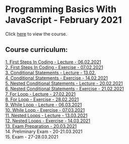 # Programming Basics With JavaScript - February 2021

Click [here](https://softuni.bg/trainings/3300/programming-basics-with-javascript-february-2021/internal) to view the course.

## Course curriculum:
[1. First Steps In Coding - Lecture - 06.02.2021](https://github.com/kzborisov/softuni/tree/main/programmingBasicsJS/01-firstSteps/lecture)<br>
[2. First Steps In Coding - Exercise - 07.02.2021](https://github.com/kzborisov/softuni/tree/main/programmingBasicsJS/01-firstSteps/exercise)<br>
[3. Conditional Statements - Lecture - 13.02.](https://github.com/kzborisov/softuni/tree/main/programmingBasicsJS/02-conditionalStatements/lecture)<br>
[4. Conditional Statements - Exercise - 14.02.2021](https://github.com/kzborisov/softuni/tree/main/programmingBasicsJS/02-conditionalStatements/exercise)<br>
[5. Nested Conditional Statements - Lecture - 20.02.2021](https://github.com/kzborisov/softuni/tree/main/programmingBasicsJS/03-conditionalStatementsAdvanced/lecture)<br>
[6. Nested Conditional Statements - Exercise - 21.02.2021](https://github.com/kzborisov/softuni/tree/main/programmingBasicsJS/03-conditionalStatementsAdvanced/exercise)<br>
[7. For Loop - Lecture - 27.02.2021](https://github.com/kzborisov/softuni/tree/main/programmingBasicsJS/04-forLoop/lecture)<br>
[8. For Loop - Exercise - 28.02.2021](https://github.com/kzborisov/softuni/tree/main/programmingBasicsJS/04-forLoop/exercise)<br>
[9. While Loop - Lecture - 06.03.2021](https://github.com/kzborisov/softuni/tree/main/programmingBasicsJS/05-whileLoop/lecture)<br>
[10. While Loop - Exercise - 07.03.2021](https://github.com/kzborisov/softuni/tree/main/programmingBasicsJS/05-whileLoop/exercise)<br>
[11. Nested Loops - Lecture - 13.03.2021](https://github.com/kzborisov/softuni/tree/main/Programming%20Basics%20With%20JS%20(February%202021)/06-nestedLoops/lecture)<br>
[12. Nested Loops - Exercise - 14.03.2021](https://github.com/kzborisov/softuni/tree/main/Programming%20Basics%20With%20JS%20(February%202021)/06-nestedLoops/exercise)<br>
[13. Exam Preparation - 20.03.2021](https://github.com/kzborisov/softuni/tree/main/Programming%20Basics%20With%20JS%20(February%202021)/07-examPreparation)<br>
14. Preliminary Exam - 20-21.03.2021<br>
15. Exam - 27-28.03.2021<br>